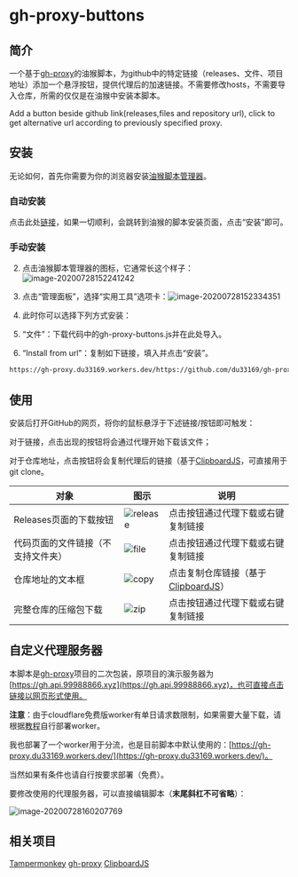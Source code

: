 # gh-proxy-buttons
## 简介

一个基于[gh-proxy](https://github.com/hunshcn/gh-proxy)的油猴脚本，为github中的特定链接（releases、文件、项目地址）添加一个悬浮按钮，提供代理后的加速链接。不需要修改hosts，不需要导入仓库，所需的仅仅是在油猴中安装本脚本。

Add a button beside github link(releases,files and repository url), click to get alternative url according to previously specified proxy.

## 安装

无论如何，首先你需要为你的浏览器安装[油猴脚本管理器](https://www.tampermonkey.net/)。

### 自动安装

点击此处[链接](https://gh-proxy.du33169.workers.dev/https://github.com/du33169/gh-proxy-buttons/blob/master/gh-proxy-buttons.js)，如果一切顺利，会跳转到油猴的脚本安装页面，点击“安装”即可。

### 手动安装

2. 点击油猴脚本管理器的图标，它通常长这个样子：![image-20200728152241242](https://gh-proxy.du33169.workers.dev/https://github.com/du33169/gh-proxy-buttons/blob/master/README.assets/image-20200728152241242.png)

2. 点击“管理面板”，选择“实用工具”选项卡：![image-20200728152334351](https://gh-proxy.du33169.workers.dev/https://github.com/du33169/gh-proxy-buttons/blob/master/README.assets/image-20200728152334351.png)

3. 此时你可以选择下列方式安装：

  1. “文件”：下载代码中的gh-proxy-buttons.js并在此处导入。
  2. “Install from url”：复制如下链接，填入并点击“安装”。

```txt
https://gh-proxy.du33169.workers.dev/https://github.com/du33169/gh-proxy-buttons/blob/master/gh-proxy-buttons.js
```

## 使用

安装后打开GitHub的网页，将你的鼠标悬浮于下述链接/按钮即可触发：

对于链接，点击出现的按钮将会通过代理开始下载该文件；

对于仓库地址，点击按钮将会复制代理后的链接（基于[ClipboardJS](https://clipboardjs.com)，可直接用于git clone。

| 对象                               | 图示                                                         | 说明                                                         |
| ---------------------------------- | ------------------------------------------------------------ | ------------------------------------------------------------ |
| Releases页面的下载按钮             | ![release](https://gh-proxy.du33169.workers.dev/https://github.com/du33169/gh-proxy-buttons/blob/master/README.assets/release.png) | 点击按钮通过代理下载或右键复制链接                           |
| 代码页面的文件链接（不支持文件夹） | ![file](https://gh-proxy.du33169.workers.dev/https://github.com/du33169/gh-proxy-buttons/blob/master/README.assets/file.png) | 点击按钮通过代理下载或右键复制链接                           |
| 仓库地址的文本框                   | ![copy](https://gh-proxy.du33169.workers.dev/https://github.com/du33169/gh-proxy-buttons/blob/master/README.assets/input.png) | 点击复制仓库链接（基于[ClipboardJS](https://clipboardjs.com/)） |
| 完整仓库的压缩包下载               | ![zip](https://gh-proxy.du33169.workers.dev/https://github.com/du33169/gh-proxy-buttons/blob/master/README.assets/zip.png) | 点击按钮通过代理下载或右键复制链接                           |

## 自定义代理服务器

本脚本是[gh-proxy](https://github.com/hunshcn/gh-proxy)项目的二次包装，原项目的演示服务器为[https://gh.api.99988866.xyz](https://gh.api.99988866.xyz)，也可直接点击链接以网页形式使用。

**注意**：由于cloudflare免费版worker有单日请求数限制，如果需要大量下载，请根据[教程](https://github.com/hunshcn/gh-proxy#cf-worker%E7%89%88%E6%9C%AC%E9%83%A8%E7%BD%B2)自行部署worker。

我也部署了一个worker用于分流，也是目前脚本中默认使用的：[https://gh-proxy.du33169.workers.dev/](https://gh-proxy.du33169.workers.dev/)。

当然如果有条件也请自行按要求部署（免费）。


要修改使用的代理服务器，可以直接编辑脚本（**末尾斜杠不可省略**）：

![image-20200728160207769](https://gh-proxy.du33169.workers.dev/https://github.com/du33169/gh-proxy-buttons/blob/master/README.assets/image-20200728160207769.png)


## 相关项目

[Tampermonkey](https://github.com/Tampermonkey/tampermonkey) [gh-proxy](https://github.com/hunshcn/gh-proxy) [ClipboardJS](https://github.com/zenorocha/clipboard.js) 
